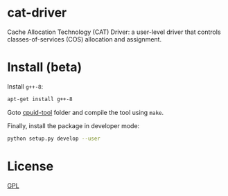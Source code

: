 # cat-driver

Cache Allocation Technology (CAT) Driver: a user-level driver that controls classes-of-services (COS) allocation and assignment.

# Install (beta)
Install `g++-8`:
```bash
apt-get install g++-8 
```

Goto [cpuid-tool](cpuid-tool) folder and compile the tool using `make`.

Finally, install the package in developer mode:
```bash
python setup.py develop --user
```

# License
[GPL](LICENSE.txt)